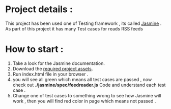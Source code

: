 # Project details :

This project has been used one of Testing framework , its called [Jasmine](http://jasmine.github.io/) . As part of this project it has many Test cases for
reads RSS feeds

# How to start :
1. Take a look for  the Jasmine documentation.
2. Download the [required project assets](https://github.com/TarfaM/frontend-nanodegree-feedreader).
3. Run index.html file in your browser .
4. you will see all green which means all test cases are passed , now check out **./jasmine/spec/feedreader.js** Code and understand each test case .
5. Change one of test cases to  something wrong to see how Jasmine will work , then you will find red color in page which means not passed .
